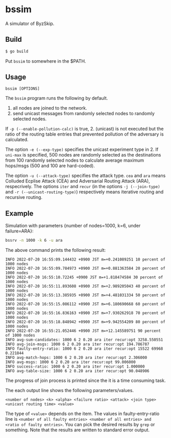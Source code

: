 # bssim
A simulator of ByzSkip.

## Build

```sh
$ go build
```

Put ``bssim`` to somewhere in the $PATH.

## Usage

```
bssim [OPTIONS]
```

The ``bssim`` program runs the following by default.

1. all nodes are joined to the network.
2. send unicast messages from randomly selected nodes to randomly selected nodes.

If ``-p (--enable-pollution-calc)`` is true, 2. (unicast) is not executed but the ratio of the routing table entries that prevented pollution of the adversary is calculated.

The option ``-e (--exp-type)`` specifies the unicast experiment type in 2. If ``uni-max`` is specified, 500 nodes are randomly selected as the destinations from 100 randomly selected nodes to calculate average maximum hops/msgs (500 and 100 are hard-coded).

The option ``-u (--attack-type)`` specifies the attack type. ``cea`` and ``ara`` means Colluded Ecplise Attack (CEA) and Adversarial Routing Attack (ARA), respecrively.
The options ``iter`` and ``recur`` (in the options ``-j (--join-type)`` and ``-r (--unicast-routing-type)``) respectively means iterative routing and recursive routing.

## Example

Simulation with parameters {number of nodes=1000, k=6, under failure=ARA}:

```sh
bssrv -n 1000 -k 6 -u ara
```

The above command prints the following result:

```
INFO 2022-07-20 16:55:09.144432 +0900 JST m=+0.241089251 10 percent of 1000 nodes
INFO 2022-07-20 16:55:09.784973 +0900 JST m=+0.881363584 20 percent of 1000 nodes
INFO 2022-07-20 16:55:10.72245 +0900 JST m=+1.818474584 30 percent of 1000 nodes
INFO 2022-07-20 16:55:11.893608 +0900 JST m=+2.989205043 40 percent of 1000 nodes
INFO 2022-07-20 16:55:13.385935 +0900 JST m=+4.481031334 50 percent of 1000 nodes
INFO 2022-07-20 16:55:15.086112 +0900 JST m=+6.180690668 60 percent of 1000 nodes
INFO 2022-07-20 16:55:16.836163 +0900 JST m=+7.930262918 70 percent of 1000 nodes
INFO 2022-07-20 16:55:18.848942 +0900 JST m=+9.942554209 80 percent of 1000 nodes
INFO 2022-07-20 16:55:21.052446 +0900 JST m=+12.145589751 90 percent of 1000 nodes
INFO avg-sum-candidates: 1000 6 2 0.20 ara iter recur:opt 3258.550551
INFO avg-join-msgs: 1000 6 2 0.20 ara iter recur:opt 194.786787
INFO faulty-entry-ratio: 1000 6 2 0.20 ara iter recur:opt 15522 69968 0.221844
INFO avg-match-hops: 1000 6 2 0.20 ara iter recur:opt 2.306000
INFO avg-msgs: 1000 6 2 0.20 ara iter recur:opt 99.006000
INFO success-ratio: 1000 6 2 0.20 ara iter recur:opt 1.000000
INFO avg-table-size: 1000 6 2 0.20 ara iter recur:opt 90.048906
```

The progress of join process is printed since the it is a time consuming task.

The each output line shows the following parameters/values.
```
<number of nodes> <k> <alpha> <failure ratio> <attack> <join type> <unicast routing time> <value>
```

The type of ``<value>`` depends on the item.
The values in faulty-entry-ratio line is ``<number of all faulty entries> <number of all entries> and <ratio of faulty entries>``.
You can pick the desired results by ``grep`` or something.
Note that the results are written to standard error output.
